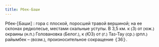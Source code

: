 ```yaml
---
title: Рбек-Баши
---
```


Рбек-⟦Баши⟧
: гора с плоской, поросшей травой вершиной; на ее склонах редколесье, местами скальные уступы. В 3,5 км. к ⦅З⦆ от ⦅юж.⦆ окраины ⦅н.п.⦆ Головановка ⦅Белог.⦆, к ⦅ЮЗ⦆ от ⦅г.⦆ Таз-Тау ⦅ср.⦆ ⦅рпл.⦆ райымбек –  ⦅возм.⦆, произносительное сокращение ⦃З6⦄.

